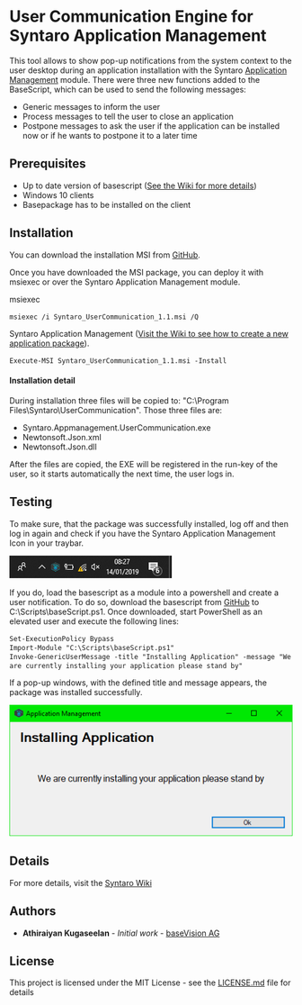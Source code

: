 # User Communication Engine for Syntaro Application Management

This tool allows to show pop-up notifications from the system context to the user desktop during an application installation with the Syntaro [Application Management](https://www.syntaro.com/module/appmanager/) module. There were three new functions added to the BaseScript, which can be used to send the following messages:

- Generic messages to inform the user
- Process messages to tell the user to close an application
- Postpone messages to ask the user if the application can be installed now or if he wants to postpone it to a later time


## Prerequisites

- Up to date version of basescript ([See the Wiki for more details](https://wiki.syntaro.com/index.php?title=Application_Management_Module#Others))
- Windows 10 clients
- Basepackage has to be installed on the client



## Installation

You can download the installation MSI from [GitHub](https://github.com/baseVISION/SyntaroUserCommunication/releases).

Once you have downloaded the MSI package, you can deploy it with msiexec or  over the Syntaro Application Management module.

msiexec

```
msiexec /i Syntaro_UserCommunication_1.1.msi /Q
```

Syntaro Application Management ([Visit the Wiki to see how to create a new application package](https://wiki.syntaro.com/index.php?title=Application_Management_Create_your_first_Package)).

```
Execute-MSI Syntaro_UserCommunication_1.1.msi -Install
```


#### Installation detail

During installation three files will be copied to: "C:\Program Files\Syntaro\UserCommunication". Those three files are:
- Syntaro.Appmanagement.UserCommunication.exe
- Newtonsoft.Json.xml
- Newtonsoft.Json.dll

After the files are copied, the EXE will be registered in the run-key of the user, so it starts automatically the next time, the user logs in.

## Testing

To make sure, that the package was successfully installed, log off and then log in again and check if you have the Syntaro Application Management Icon in your traybar.

![TraybarIcon](https://github.com/baseVISION/SyntaroUserCommunication/blob/master/Pictures/Traybar.png)


If you do, load the basescript as a module into a powershell and create a user notification.
To do so, download the basescript from [GitHub](https://github.com/ThomasKur/SyntaroApplicationManagementBaseScript/blob/master/SyntaroAppManagementHelper_001.ps1) to C:\Scripts\baseScript.ps1. Once downloaded, start PowerShell as an elevated user and execute the following lines:

```
Set-ExecutionPolicy Bypass
Import-Module "C:\Scripts\baseScript.ps1"
Invoke-GenericUserMessage -title "Installing Application" -message "We are currently installing your application please stand by"
```
If a pop-up windows, with the defined title and message appears, the package was installed successfully.

![PopUpWindows](https://github.com/baseVISION/SyntaroUserCommunication/blob/master/Pictures/UserNotification.png)

## Details
For more details, visit the [Syntaro Wiki](https://wiki.syntaro.com/index.php?title=Application_Management_Module#User_Notifications)

## Authors

* **Athiraiyan Kugaseelan** - *Initial work* - [baseVision AG](https://basevision.ch)

## License

This project is licensed under the MIT License - see the [LICENSE.md](LICENSE.md) file for details


